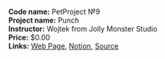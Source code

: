 **Code name:** PetProject №9  
**Project name:** Punch  
**Instructor:** Wojtek from Jolly Monster Studio  
**Price:** $0.00  
**Links:**
[Web Page](https://www.youtube.com/@JollyMonsterStudio),
[Notion](https://www.notion.so/Punch-C-Fundamentals-Multiplayer-replication-f60c42f6f27840fd95d1e907c948b831),
[Source](https://www.youtube.com/watch?v=TEojA3VBXG8)
